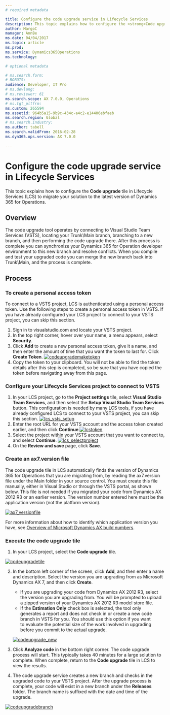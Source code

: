 ```yaml
---
# required metadata

title: Configure the code upgrade service in Lifecycle Services
description: This topic explains how to configure the <strong>Code upgrade </strong>tile in Lifecycle Services (LCS) to migrate your solution to the latest version of Dynamics 365 for Operations.
author: MargoC
manager: AnnBe
ms.date: 04/04/2017
ms.topic: article
ms.prod: 
ms.service: Dynamics365Operations
ms.technology: 

# optional metadata

# ms.search.form: 
# ROBOTS: 
audience: Developer, IT Pro
# ms.devlang: 
# ms.reviewer: 61
ms.search.scope: AX 7.0.0, Operations
# ms.tgt_pltfrm: 
ms.custom: 265594
ms.assetid: 964b5a15-9b9c-434c-a4c2-e14406ebfaeb
ms.search.region: Global
# ms.search.industry: 
ms.author: tabell
ms.search.validFrom: 2016-02-28
ms.dyn365.ops.version: AX 7.0.0

---
```


# Configure the code upgrade service in Lifecycle Services

This topic explains how to configure the <strong>Code upgrade </strong>tile in Lifecycle Services (LCS) to migrate your solution to the latest version of Dynamics 365 for Operations.

Overview
--------

The code upgrade tool operates by connecting to Visual Studio Team Services (VSTS), locating your Trunk\\Main branch, branching to a new branch, and then performing the code upgrade there. After this process is complete you can synchronize your Dynamics 365 for Operation developer environment to this new branch and resolve conflicts. When you compile and test your upgraded code you can merge the new branch back into Trunk\\Main, and the process is complete.

## Process
### To create a personal access token

To connect to a VSTS project, LCS is authenticated using a personal access token. Use the following steps to create a personal access token in VSTS. If you have already configured your LCS project to connect to your VSTS project, you can skip this section.

1.  Sign in to visualstudio.com and locate your VSTS project.
2.  In the top right corner, hover over your name, a menu appears, select **Security**.
3.  Click **Add** to create a new personal access token, give it a name, and then enter the amount of time that you want the token to last for. Click **Create Token**. [![codeupgrademaketoken](./media/codeupgrademaketoken.png)](./media/codeupgrademaketoken.png)
4.  Copy the token to your clipboard. You will not be able to find the token details after this step is completed, so be sure that you have copied the token before navigating away from this page.

### Configure your Lifecycle Services project to connect to VSTS

1.  In your LCS project, go to the **Project settings** tile, select **Visual Studio Team Services**, and then select the **Setup Visual Studio Team Services** button. This configuration is needed by many LCS tools, if you have already configured LCS to connect to your VSTS project, you can skip this section. [![lcs\_vsts\_setup](./media/lcs_vsts_setup.png)](./media/lcs_vsts_setup.png)
2.  Enter the root URL for your VSTS account and the access token created earlier, and then click **Continue**.[![lcstoken](./media/lcstoken.png)](./media/lcstoken.png)
3.  Select the project within your VSTS account that you want to connect to, and select **Continue**. [![lcs\_selectproject](./media/lcs_selectproject.png)](./media/lcs_selectproject.png)
4.  On the **Review and save** page, click **Save**.

### Create an ax7.version file

The code upgrade tile in LCS automatically finds the version of Dynamics 365 for Operations that you are migrating from, by reading the ax7.version file under the Main folder in your source control. You must create this file manually, either in Visual Studio or through the VSTS portal, as shown below. This file is not needed if you migrated your code from Dynamics AX 2012 R3 or an earlier version. The version number entered here must be the application version (not the platform version). 

[![ax7\_versionfile](./media/ax7_versionfile.png)](./media/ax7_versionfile.png) 

For more information about how to identify which application version you have, see [Overview of Microsoft Dynamics AX build numbers](https://blogs.msdn.microsoft.com/axsupport/2012/03/29/overview-of-microsoft-dynamics-ax-build-numbers/).

### Execute the code upgrade tile

1.  In your LCS project, select the **Code upgrade** tile. 

[![codeupgradetile](./media/codeupgradetile.png)](./media/codeupgradetile.png)

2.  In the bottom left corner of the screen, click **Add**, and then enter a name and description. Select the version you are upgrading from as Microsoft Dynamics AX 7, and then click **Create**.
    -   If you are upgrading your code from Dynamics AX 2012 R3, select the version you are upgrading from. You will be prompted to upload a zipped version of your Dynamics AX 2012 R3 model store file.
    -   If the **Estimation Only** check box is selected, the tool only generates a report and does not check in or create a new code branch in VSTS for you. You should use this option if you want to evaluate the potential size of the work involved in upgrading before you commit to the actual upgrade.

    [![codeupgrade\_new](./media/codeupgrade_new.png)](./media/codeupgrade_new.png)
3.  Click **Analyze code** in the bottom right corner. The code upgrade process will start. This typically takes 40 minutes for a large solution to complete. When complete, return to the **Code upgrade** tile in LCS to view the results.
4.  The code upgrade service creates a new branch and checks in the upgraded code to your VSTS project. After the upgrade process is complete, your code will exist in a new branch under the **Releases** folder. The branch name is suffixed with the date and time of the upgrade. 

[![codeupgradebranch](./media/codeupgradebranch-300x192.png)](./media/codeupgradebranch.png)


